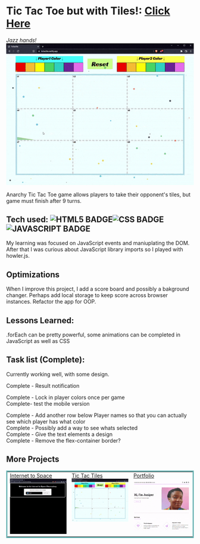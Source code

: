 # Tic Tac Toe but with Tiles!: <a href="https://tictactile.netlify.app/" target="_blank">Click Here</a>
*Jazz hands!*
<a href="https://tictactile.netlify.app/" target="_blank"><img src="https://github.com/Pressedj/pressedj/blob/master/images/tiles.gif?raw=true" /></a>

Anarchy Tic Tac Toe game allows players to take their opponent's tiles, but game must finish after 9 turns.
 
## Tech used: ![HTML5 BADGE](https://img.shields.io/static/v1?label=|&message=HTML5&color=23555f&style=plastic&logo=html5)![CSS BADGE](https://img.shields.io/static/v1?label=|&message=CSS3&color=285f65&style=plastic&logo=css3)![JAVASCRIPT BADGE](https://img.shields.io/static/v1?label=|&message=JAVASCRIPT&color=3c7f5d&style=plastic&logo=javascript)

My learning was focused on JavaScript events and maniuplating the DOM. After that I was curious about JavaScript library imports so I played with howler.js.

## Optimizations
When I improve this project, I add a score board and possibly a bakground changer. Perhaps add local storage to keep score across browser instances.
Refactor the app for OOP.

## Lessons Learned:

.forEach can be pretty powerful, some animations can be completed in JavaScript as well as CSS


<!--![tiles](https://user-images.githubusercontent.com/88162896/192046787-d9be4b6d-4f8d-4114-978e-7329efdaa56d.gif) -->

## Task list (Complete): 
 Currently working well, with some design.
<!--- Refactor for OOP
 Complete / Scrapped - Update the score counter -->
Complete -  Result notification  
 

Complete - Lock in player colors once per game  
Complete- test the mobile version  

Complete - Add another row below Player names so that you can actually see which player has what color  
Complete - Possibly add a way to see whats selected  
Complete - Give the text elements a design  
Complete - Remove the flex-container border?  


## More Projects



<table bordercolor="#66b2b2">
  
  <tr>
    <td width="33.3%" valign="top">
<a target="_blank" href="https://github.com/Pressedj/internet2space">Internet to Space</a>
        <br />
      <a target="_blank" href="https://github.com/Pressedj/internet2space">
            <img src="https://github.com/Pressedj/pressedj/blob/master/images/nasa.gif?raw=true" width="100%"  alt="Internet to Space"/>
        </a>
    </td>
    <td width="33.3%" valign="top">
<a target="_blank" href="https://github.com/Pressedj/tictactiles">Tic Tac Tiles</a>
      <br />
        <a target="_blank" href="https://github.com/Pressedj/tictactiles">
          <img src="https://github.com/Pressedj/pressedj/blob/master/images/tiles.gif?raw=true" width="100%" alt="Tic Tac Tiles"/>
        </a>
    </td>
    <td width="33.3%" valign="top">
<a target="_blank" href="https://github.com/Pressedj/portfolio">Portfolio</a>
        <br />
        <a target="_blank" href="https://github.com/Pressedj/portfolio">
          <img src="https://github.com/Pressedj/pressedj/blob/master/images/portfolio.gif?raw=true" width="100%" alt="Portfolio"/>
        </a>
    </td>
  </tr>
</table>